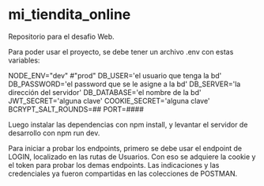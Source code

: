 # mi_tiendita_online
Repositorio para el desafio Web.

Para poder usar el proyecto, se debe tener un archivo .env con estas variables:

NODE_ENV="dev" #"prod"
DB_USER='el usuario que tenga la bd'
DB_PASSWORD='el password que se le asigne a la bd'
DB_SERVER='la dirección del servidor'
DB_DATABASE='el nombre de la bd'
JWT_SECRET='alguna clave'
COOKIE_SECRET='alguna clave'
BCRYPT_SALT_ROUNDS=##
PORT=####

Luego instalar las dependencias con npm install, y levantar el servidor de desarrollo con npm run dev.

Para iniciar a probar los endpoints, primero se debe usar el endpoint de LOGIN, localizado en las rutas de Usuarios. Con eso se adquiere la cookie y el token para probar los demas endpoints. Las indicaciones y las credenciales ya fueron compartidas en las colecciones de POSTMAN.
